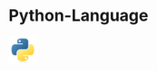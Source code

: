 # Python-Language

<img align="center" alt="Python" height="50" width="50" src="https://raw.githubusercontent.com/devicons/devicon/master/icons/python/python-original.svg">

